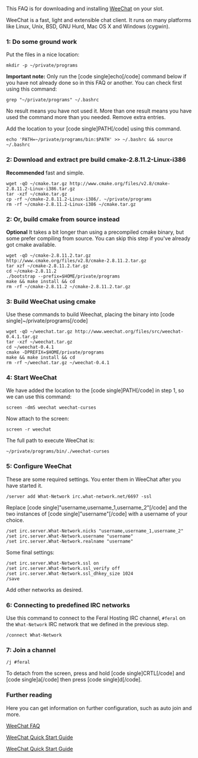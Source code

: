 
This FAQ is for downloading and installing [WeeChat](http://www.weechat.org/) on your slot.

WeeChat is a fast, light and extensible chat client. It runs on many platforms like Linux, Unix, BSD, GNU Hurd, Mac OS X and Windows (cygwin). 

### 1: Do some ground work

Put the files in a nice location:

~~~
mkdir -p ~/private/programs
~~~

**Important note:** Only run the [code single]echo[/code] command below if you have not already done so in this FAQ or another. You can check first using this command:

~~~
grep "~/private/programs" ~/.bashrc
~~~

No result means you have not used it. More than one result means you have used the command more than you needed. Remove extra entries.

Add the location to your [code single]PATH[/code] using this command.

~~~
echo 'PATH=~/private/programs/bin:$PATH' >> ~/.bashrc && source ~/.bashrc
~~~

### 2: Download and extract pre build cmake-2.8.11.2-Linux-i386

**Recommended** fast and simple.

~~~
wget -qO ~/cmake.tar.gz http://www.cmake.org/files/v2.8/cmake-2.8.11.2-Linux-i386.tar.gz
tar -xzf ~/cmake.tar.gz
cp -rf ~/cmake-2.8.11.2-Linux-i386/. ~/private/programs
rm -rf ~/cmake-2.8.11.2-Linux-i386 ~/cmake.tar.gz
~~~

### 2: Or, build cmake from source instead

**Optional** It takes a bit longer than using a precompiled cmake binary, but some prefer compiling from source. You can skip this step if you've already got cmake available.

~~~
wget -qO ~/cmake-2.8.11.2.tar.gz http://www.cmake.org/files/v2.8/cmake-2.8.11.2.tar.gz
tar xzf ~/cmake-2.8.11.2.tar.gz
cd ~/cmake-2.8.11.2
./bootstrap --prefix=$HOME/private/programs
make && make install && cd
rm -rf ~/cmake-2.8.11.2 ~/cmake-2.8.11.2.tar.gz
~~~

### 3: Build WeeChat using cmake

Use these commands to build Weechat, placing the binary into [code single]~/private/programs[/code]

~~~
wget -qO ~/weechat.tar.gz http://www.weechat.org/files/src/weechat-0.4.1.tar.gz
tar -xzf ~/weechat.tar.gz
cd ~/weechat-0.4.1
cmake -DPREFIX=$HOME/private/programs
make && make install && cd
rm -rf ~/weechat.tar.gz ~/weechat-0.4.1
~~~

### 4: Start WeeChat

We have added the location to the [code single]PATH[/code] in step 1, so we can use this command:

~~~
screen -dmS weechat weechat-curses
~~~

Now attach to the screen:

~~~
screen -r weechat
~~~

The full path to execute WeeChat is:

~~~
~/private/programs/bin/./weechat-curses
~~~

### 5: Configure WeeChat

These are some required settings. You enter them in WeeChat after you have started it.

~~~
/server add What-Network irc.what-network.net/6697 -ssl
~~~

Replace  [code single]"username,username_1,username_2"[/code] and the two  instances of [code single]"username"[/code] with a username of your  choice.

~~~
/set irc.server.What-Network.nicks "username,username_1,username_2"
/set irc.server.What-Network.username "username"
/set irc.server.What-Network.realname "username"
~~~

Some final settings:

~~~
/set irc.server.What-Network.ssl on
/set irc.server.What-Network.ssl_verify off
/set irc.server.What-Network.ssl_dhkey_size 1024
/save
~~~

Add other networks as desired.

### 6: Connecting to predefined IRC networks

Use this command to connect to the Feral Hosting IRC channel,  `#feral` on the `What-Network`  IRC network that we defined in the previous step.

~~~
/connect What-Network
~~~

### 7: Join a channel

~~~
/j #feral
~~~

To detach from the screen, press and hold [code single]CRTL[/code] and [code single]a[/code] then press [code single]d[/code].

### Further reading

Here you can get information on further configuration, such as auto join and more.

[WeeChat FAQ](http://www.weechat.org/files/doc/weechat_faq.en.html)

[WeeChat Quick Start Guide](http://www.weechat.org/files/doc/stable/weechat_quickstart.en.html)

[WeeChat Quick Start Guide](http://www.weechat.org/files/doc/stable/weechat_user.en.html)





